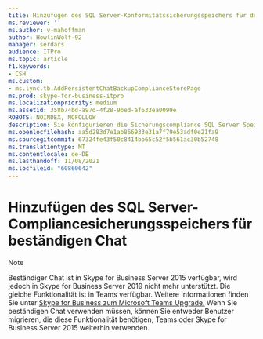 ```yaml
---
title: Hinzufügen des SQL Server-Konformitätssicherungsspeichers für den beständigen Chat
ms.reviewer: ''
ms.author: v-mahoffman
author: HowlinWolf-92
manager: serdars
audience: ITPro
ms.topic: article
f1.keywords:
- CSH
ms.custom:
- ms.lync.tb.AddPersistentChatBackupComplianceStorePage
ms.prod: skype-for-business-itpro
ms.localizationpriority: medium
ms.assetid: 358b74bd-a97d-4f28-9bed-af633ea0099e
ROBOTS: NOINDEX, NOFOLLOW
description: Sie konfigurieren die Sicherungscompliance SQL Server Speicher, die Sicherungsdatenbanken für den Server für beständigen Chat oder den Server für beständigen Chat SQL Server Speicher bereitstellen.
ms.openlocfilehash: aa5d283d7e1ab866933e31a7f79e53adf0e21fa9
ms.sourcegitcommit: 67324fe43f50c8414bb65c52f5b561ac30b52748
ms.translationtype: MT
ms.contentlocale: de-DE
ms.lasthandoff: 11/08/2021
ms.locfileid: "60860642"
---
```

# <a name="add-persistent-chat-compliance-backup-sql-server-store"></a>Hinzufügen des SQL Server-Compliancesicherungsspeichers für beständigen Chat

> [!NOTE] 
> Beständiger Chat ist in Skype for Business Server 2015 verfügbar, wird jedoch in Skype for Business Server 2019 nicht mehr unterstützt. Die gleiche Funktionalität ist in Teams verfügbar. Weitere Informationen finden Sie unter [Skype for Business zum Microsoft Teams Upgrade.](/MicrosoftTeams/upgrade-start-here) Wenn Sie beständigen Chat verwenden müssen, können Sie entweder Benutzer migrieren, die diese Funktionalität benötigen, Teams oder Skype for Business Server 2015 weiterhin verwenden.